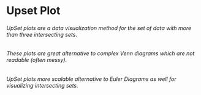# Upset Plot

###### UpSet plots are a data visualization method for the set of data with more than three intersecting sets.
###### These plots are great alternative to complex Venn diagrams which are not readable (often messy).
###### UpSet plots more scalable alternative to Euler Diagrams as well for visualizing intersecting sets.
